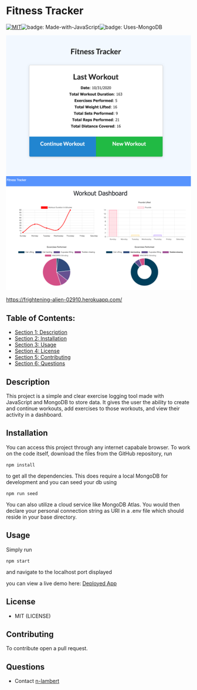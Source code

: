 
# Fitness Tracker
[![MIT](https://img.shields.io/badge/License-MIT-blueviolet)](https://api.github.com/licenses/mit)![badge: Made-with-JavaScript](https://img.shields.io/badge/Made%20with-JavaScript-green)![badge: Uses-MongoDB](https://img.shields.io/badge/Uses-MongoDB-red)

![screenshot of Fitness Tracker](./assets/img/Fitness_Tracker.png)
![screenshot of Fitness Tracker](./assets/img/Fitness_Chart.png)

https://frightening-alien-02910.herokuapp.com/

## Table of Contents:

- [Section 1: Description](#Description)
- [Section 2: Installation](#Installation)
- [Section 3: Usage](#Usage)
- [Section 4: License](#License)
- [Section 5: Contributing](#Contributing)
- [Section 6: Questions](#Questions)

## Description
This project is a simple and clear exercise logging tool made with JavaScript and MongoDB to store data. It gives the user the ability to create and continue workouts, add exercises to those workouts, and view their activity in a dashboard.


## Installation
You can access this project through any internet capabale browser. To work on the code itself, download the files from the GitHub repository, run 
```
npm install 
```
to get all the dependencies. This does require a local MongoDB for development and you can seed your db using 
```
npm run seed
```
You can also utilize a cloud service like MongoDB Atlas. You would then declare your personal connection string as URI in a .env file which should reside in your base directory.

## Usage
Simply run 
```
npm start
```
and navigate to the localhost port displayed

you can view a live demo here: [Deployed App](https://frightening-alien-02910.herokuapp.com/)

## License
* MIT (LICENSE)

## Contributing
To contribute open a pull request. 

## Questions
* Contact [n-lambert](https://github.com/n-lambert)

  
